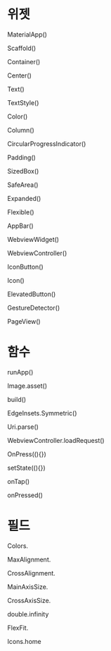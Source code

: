 # 위젯

MaterialApp()

Scaffold()

Container()

Center()

Text()

TextStyle()

Color()

Column()

CircularProgressIndicator()

Padding()

SizedBox()

SafeArea()

Expanded()

Flexible()

AppBar()

WebviewWidget()

WebviewController()

IconButton()

Icon()

ElevatedButton()

GestureDetector()

PageView()


# 함수

runApp()

Image.asset()

build()

EdgeInsets.Symmetric()

Uri.parse()

WebviewController.loadRequest()

OnPress((){})

setState((){})

onTap()

onPressed()


# 필드

Colors.

MaxAlignment.

CrossAlignment.

MainAxisSize.

CrossAxisSize.

double.infinity

FlexFit.

Icons.home
